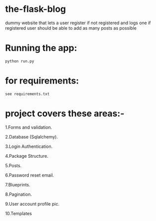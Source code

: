# the-flask-blog
dummy website that lets a user register if not registered and logs one if registered
user should be able to add as many posts as possible
 
# Running the app:
    python run.py
  
  # for requirements:
    see requirements.txt
    
# project covers these areas:-

  1.Forms and validation.
  
  2.Database (Sqlalchemy).
  
  3.Login Authentication.
  
  4.Package Structure.
  
  5.Posts.
  
  6.Password reset email.
  
  7.Blueprints.
  
  8.Pagination.
  
  9.User account profile pic.
  
  10.Templates
